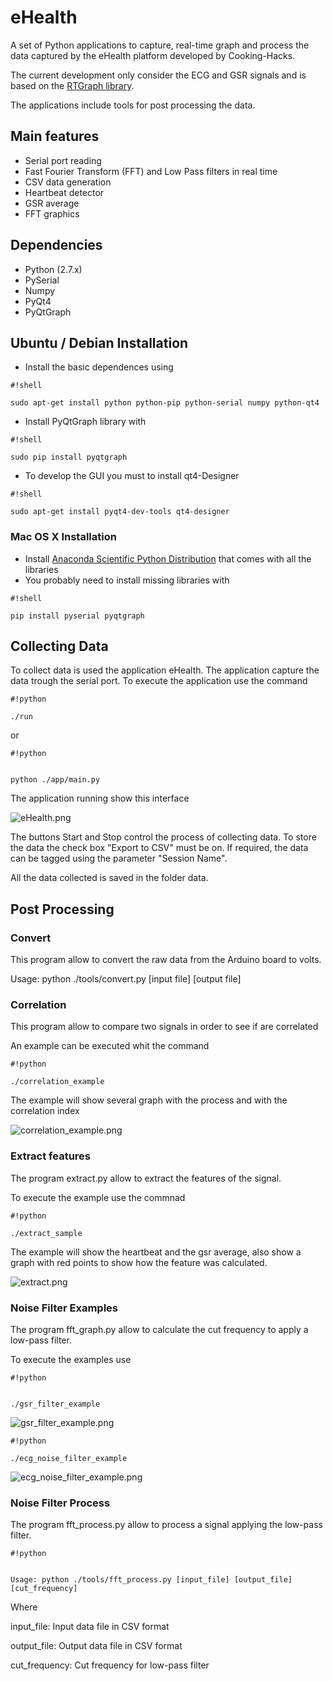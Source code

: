 # eHealth #

A set of Python applications to capture, real-time graph and process the data captured by the eHealth platform developed by Cooking-Hacks.

The current development only consider the ECG and GSR signals and is based on the [RTGraph library](https://github.com/ssepulveda/RTGraph).

The applications include tools for post processing the data.

## Main features ##
* Serial port reading
* Fast Fourier Transform (FFT) and Low Pass filters in real time
* CSV data generation
* Heartbeat detector
* GSR average
* FFT graphics

## Dependencies ##

* Python (2.7.x)
* PySerial
* Numpy
* PyQt4
* PyQtGraph


## Ubuntu / Debian Installation ##

* Install the basic dependences using 

```
#!shell

sudo apt-get install python python-pip python-serial numpy python-qt4
```
* Install PyQtGraph library with

```
#!shell

sudo pip install pyqtgraph
```
* To develop the GUI you must to install qt4-Designer

```
#!shell

sudo apt-get install pyqt4-dev-tools qt4-designer
```

### Mac OS X Installation ###
* Install [Anaconda Scientific Python Distribution](https://store.continuum.io/cshop/anaconda/) that comes with all the libraries
* You probably need to install missing libraries with

```
#!shell

pip install pyserial pyqtgraph
```
## Collecting Data ##

To collect data is used the application eHealth. The application capture the data trough the serial port. To execute the application use the command


```
#!python

./run
```


or 

```
#!python


python ./app/main.py
```

The application running show this interface

![eHealth.png](https://bitbucket.org/repo/LLq89d/images/2219354141-eHealth.png)

The buttons Start and Stop control the process of collecting data. To store the data the check box "Export to CSV" must be on. If required, the data can be tagged using the parameter "Session Name".

All the data collected is saved in the folder data.

## Post Processing ##

### Convert ###
This program allow to convert the raw data from the Arduino board to volts. 

Usage: python ./tools/convert.py [input file] [output file]

### Correlation ###
This program allow to compare two signals in order to see if are correlated

An example can be executed whit the command


```
#!python

./correlation_example
```

The example will show several graph with the process and with the correlation index

![correlation_example.png](https://bitbucket.org/repo/LLq89d/images/906864467-correlation_example.png)

### Extract features ###

The program extract.py allow to extract the features of the signal.

To execute the example use the commnad


```
#!python

./extract_sample
```

The example will show the heartbeat and the gsr average, also show a graph with red points to show how the feature was calculated.

![extract.png](https://bitbucket.org/repo/LLq89d/images/90539312-extract.png)


### Noise Filter Examples ###

The program fft_graph.py allow to calculate the cut frequency to apply a low-pass filter. 

To execute the examples use

```
#!python


./gsr_filter_example
```

![gsr_filter_example.png](https://bitbucket.org/repo/LLq89d/images/4139244647-gsr_filter_example.png)


```
#!python

./ecg_noise_filter_example
```
![ecg_noise_filter_example.png](https://bitbucket.org/repo/LLq89d/images/3670828227-ecg_noise_filter_example.png)


### Noise Filter Process ###

The program fft_process.py  allow to process a signal applying the low-pass filter. 

```
#!python


Usage: python ./tools/fft_process.py [input_file] [output_file] [cut_frequency]
```


Where

   input_file:    Input data file in CSV format

   output_file:   Output data file in CSV format

   cut_frequency: Cut frequency for low-pass filter